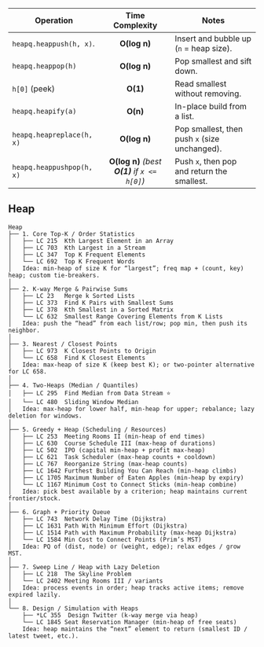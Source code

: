 | Operation                 |                Time Complexity                | Notes                                         |
| ------------------------- | :-------------------------------------------: | --------------------------------------------- |
| `heapq.heappush(h, x)`.   |                 **O(log n)**                  | Insert and bubble up (`n` = heap size).       |
| `heapq.heappop(h)`        |                 **O(log n)**                  | Pop smallest and sift down.                   |
| `h[0]` (peek)             |                   **O(1)**                    | Read smallest without removing.               |
| `heapq.heapify(a)`        |                   **O(n)**                    | In-place build from a list.                   |
| `heapq.heapreplace(h, x)` |                 **O(log n)**                  | Pop smallest, then push `x` (size unchanged). |
| `heapq.heappushpop(h, x)` | **O(log n)** *(best **O(1)** if `x <= h[0]`)* | Push `x`, then pop and return the smallest.   |
## Heap
```
Heap
├── 1. Core Top-K / Order Statistics
│   ├── LC 215  Kth Largest Element in an Array
│   ├── LC 703  Kth Largest in a Stream
│   ├── LC 347  Top K Frequent Elements
│   └── LC 692  Top K Frequent Words
│   Idea: min-heap of size K for “largest”; freq map + (count, key) heap; custom tie-breakers.
│
├── 2. K-way Merge & Pairwise Sums
│   ├── LC 23   Merge k Sorted Lists
│   ├── LC 373  Find K Pairs with Smallest Sums
│   ├── LC 378  Kth Smallest in a Sorted Matrix
│   └── LC 632  Smallest Range Covering Elements from K Lists
│   Idea: push the “head” from each list/row; pop min, then push its neighbor.
│
├── 3. Nearest / Closest Points
│   ├── LC 973  K Closest Points to Origin
│   └── LC 658  Find K Closest Elements
│   Idea: max-heap of size K (keep best K); or two-pointer alternative for LC 658.
│
├── 4. Two-Heaps (Median / Quantiles)
│   ├── LC 295  Find Median from Data Stream ⭐
│   └── LC 480  Sliding Window Median
│   Idea: max-heap for lower half, min-heap for upper; rebalance; lazy deletion for windows.
│
├── 5. Greedy + Heap (Scheduling / Resources)
│   ├── LC 253  Meeting Rooms II (min-heap of end times)
│   ├── LC 630  Course Schedule III (max-heap of durations)
│   ├── LC 502  IPO (capital min-heap + profit max-heap)
│   ├── LC 621  Task Scheduler (max-heap counts + cooldown)
│   ├── LC 767  Reorganize String (max-heap counts)
│   ├── LC 1642 Furthest Building You Can Reach (min-heap climbs)
│   ├── LC 1705 Maximum Number of Eaten Apples (min-heap by expiry)
│   └── LC 1167 Minimum Cost to Connect Sticks (min-heap combine)
│   Idea: pick best available by a criterion; heap maintains current frontier/stock.
│
├── 6. Graph + Priority Queue
│   ├── LC 743  Network Delay Time (Dijkstra)
│   ├── LC 1631 Path With Minimum Effort (Dijkstra)
│   ├── LC 1514 Path with Maximum Probability (max-heap Dijkstra)
│   └── LC 1584 Min Cost to Connect Points (Prim’s MST)
│   Idea: PQ of (dist, node) or (weight, edge); relax edges / grow MST.
│
├── 7. Sweep Line / Heap with Lazy Deletion
│   ├── LC 218  The Skyline Problem
│   └── LC 2402 Meeting Rooms III / variants
│   Idea: process events in order; heap tracks active items; remove expired lazily.
│
└── 8. Design / Simulation with Heaps
    ├── *LC 355  Design Twitter (k-way merge via heap)
    └── LC 1845 Seat Reservation Manager (min-heap of free seats)
    Idea: heap maintains the “next” element to return (smallest ID / latest tweet, etc.).

```



